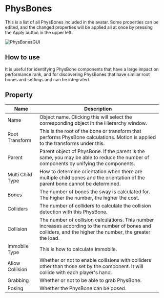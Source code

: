 ﻿# PhysBones

This is a list of all PhysBones included in the avatar. Some properties can be edited, and the changed properties will be applied all at once by pressing the Apply button in the upper left.

![PhysBonesGUI](/images/en_US/PhysBonesGUI.png "PhysBonesGUI")
## How to use

It is useful for identifying PhysBone components that have a large impact on performance rank, and for discovering PhysBones that have similar root bones and settings and can be integrated.

## Property

|Name|Description|
|-|-|
|Name|Object name. Clicking this will select the corresponding object in the Hierarchy window.|
|Root Transform|This is the root of the bone or transform that performs PhysBone calculations. Motion is applied to the transforms under this.|
|Parent|Parent object of PhysBone. If the parent is the same, you may be able to reduce the number of components by unifying the components.|
|Multi Child Type|How to determine orientation when there are multiple child bones and the orientation of the parent bone cannot be determined.|
|Bones|The number of bones the sway is calculated for. The higher the number, the higher the cost.|
|Colliders|The number of colliders to calculate the collision detection with this PhysBone.|
|Collision|The number of collision calculations. This number increases according to the number of bones and colliders, and the higher the number, the greater the load.|
|Immobile Type|This is how to calculate Immobile.|
|Allow Collision|Whether or not to enable collisions with colliders other than those set by the component. It will collide with each player's hand.|
|Grabbing|Whether or not to be able to grab PhysBone.|
|Posing|Whether the PhysBone can be posed.|

